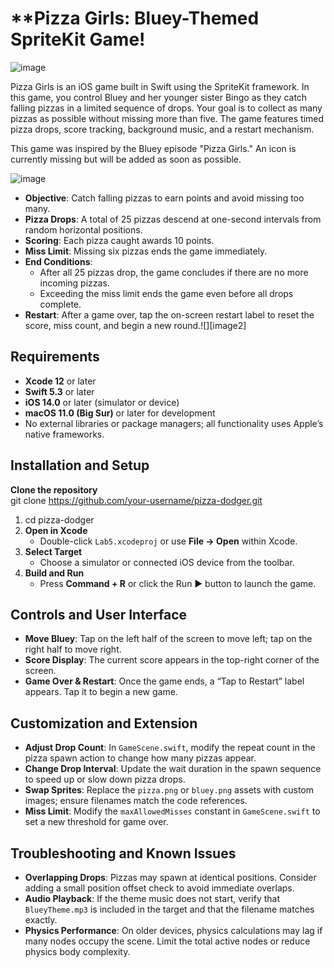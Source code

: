 # **Pizza Girls: Bluey-Themed SpriteKit Game!

![image](https://github.com/user-attachments/assets/0431ebff-9d25-4708-ae56-e8b3bd7acca3)

Pizza Girls is an iOS game built in Swift using the SpriteKit framework. In this game, you control Bluey and her younger sister Bingo as they catch falling pizzas in a limited sequence of drops. Your goal is to collect as many pizzas as possible without missing more than five. The game features timed pizza drops, score tracking, background music, and a restart mechanism.

This game was inspired by the Bluey episode "Pizza Girls." An icon is currently missing but will be added as soon as possible.

![image](https://github.com/user-attachments/assets/563a8de9-a914-4fd1-b28b-5ebaa1223a89)

* **Objective**: Catch falling pizzas to earn points and avoid missing too many.  
* **Pizza Drops**: A total of 25 pizzas descend at one-second intervals from random horizontal positions.  
* **Scoring**: Each pizza caught awards 10 points.  
* **Miss Limit**: Missing six pizzas ends the game immediately.  
* **End Conditions**:  
  * After all 25 pizzas drop, the game concludes if there are no more incoming pizzas.  
  * Exceeding the miss limit ends the game even before all drops complete.  
* **Restart**: After a game over, tap the on-screen restart label to reset the score, miss count, and begin a new round.![][image2]

## **Requirements**

* **Xcode 12** or later  
* **Swift 5.3** or later  
* **iOS 14.0** or later (simulator or device)  
* **macOS 11.0 (Big Sur)** or later for development  
* No external libraries or package managers; all functionality uses Apple’s native frameworks.

## **Installation and Setup**

**Clone the repository**  
git clone https://github.com/your-username/pizza-dodger.git

1. cd pizza-dodger  
2. **Open in Xcode**  
   * Double-click `Lab5.xcodeproj` or use **File → Open** within Xcode.  
3. **Select Target**  
   * Choose a simulator or connected iOS device from the toolbar.  
4. **Build and Run**  
   * Press **Command \+ R** or click the Run ▶️ button to launch the game.

## **Controls and User Interface**

* **Move Bluey**: Tap on the left half of the screen to move left; tap on the right half to move right.  
* **Score Display**: The current score appears in the top-right corner of the screen.  
* **Game Over & Restart**: Once the game ends, a “Tap to Restart” label appears. Tap it to begin a new game.

## **Customization and Extension**

* **Adjust Drop Count**: In `GameScene.swift`, modify the repeat count in the pizza spawn action to change how many pizzas appear.  
* **Change Drop Interval**: Update the wait duration in the spawn sequence to speed up or slow down pizza drops.  
* **Swap Sprites**: Replace the `pizza.png` or `bluey.png` assets with custom images; ensure filenames match the code references.  
* **Miss Limit**: Modify the `maxAllowedMisses` constant in `GameScene.swift` to set a new threshold for game over.

## **Troubleshooting and Known Issues**

* **Overlapping Drops**: Pizzas may spawn at identical positions. Consider adding a small position offset check to avoid immediate overlaps.  
* **Audio Playback**: If the theme music does not start, verify that `BlueyTheme.mp3` is included in the target and that the filename matches exactly.  
* **Physics Performance**: On older devices, physics calculations may lag if many nodes occupy the scene. Limit the total active nodes or reduce physics body complexity.
